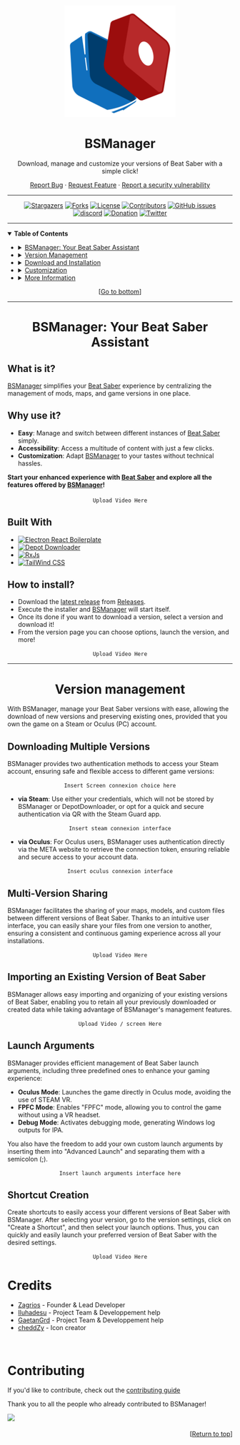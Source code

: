 <a name="readme-top"></a>

<!-- PROJECT SHIELDS -->
<!--
*** I'm using markdown "reference style" links for readability.
*** Reference links are enclosed in brackets [ ] instead of parentheses ( ).
*** See the bottom of this document for the declaration of the reference variables
*** for contributors-url, forks-url, etc. This is an optional, concise syntax you may use.
*** https://www.markdownguide.org/basic-syntax/#reference-style-links
-->

<!--
----------------------------------------
    BSManager
----------------------------------------
-->
<div align="center">
  <a href="https://github.com/Zagrios/bs-manager">
    <img src="resources/readme/icon.svg" alt="Logo" width="250" height="250">
  </a>
  <h1><b>BSManager</b></h1>
  <p>
    Download, manage and customize your versions of Beat Saber with a simple click!
  </p>
  <p>
    <a
      href="https://github.com/Zagrios/bs-manager/issues/new?assignees=Zagrios&labels=bug&template=-bug--bug-report.md&title=%5BBUG%5D+%3A+">Report
      Bug</a>
    ·
    <a
      href="https://github.com/Zagrios/bs-manager/issues/new?assignees=Zagrios&labels=enhancement&template=-feat---feature-request.md&title=%5BFEAT.%5D+%3A+">Request
      Feature</a>
    ·
    <a href="https://github.com/Zagrios/bs-manager/security/policy">Report a security vulnerability</a>
  </p>
  <hr>
</div>


<!--
----------------------------------------
    BADGES
----------------------------------------
-->
<div align="center">
  <a href="https://github.com/Zagrios/bs-manager/stargazers"><img
      src="https://img.shields.io/github/stars/Zagrios/bs-manager?style=for-the-badge" alt="Stargazers" /></a>
  <a href="https://github.com/Zagrios/bs-manager/network/members"><img
      src="https://img.shields.io/github/forks/Zagrios/bs-manager?style=for-the-badge" alt="Forks" /></a>
  <a href="https://github.com/Zagrios/bs-manager/blob/master/LICENSE"><img
      src="https://img.shields.io/github/license/Zagrios/bs-manager?style=for-the-badge" alt="License" /></a>
  <a href="https://github.com/Zagrios/bs-manager/graphs/contributors"><img
      src="https://img.shields.io/github/contributors/Zagrios/bs-manager?style=for-the-badge" alt="Contributors" /></a>
  <a href="https://github.com/Zagrios/bs-manager/issues"><img alt="GitHub issues"
      src="https://img.shields.io/github/issues/Zagrios/bs-manager?style=for-the-badge"></a>
  <br>
  <a href="https://discord.gg/uSqbHVpKdV"><img
      src="https://img.shields.io/badge/-DISCORD-5865f2?style=for-the-badge&logo=discord&logoColor=ffffff"
      alt="discord" /></a>
  <a href="https://www.patreon.com/bsmanager"><img
      src="https://img.shields.io/badge/-🥰%20Support%20BSM-EC4546?style=for-the-badge" alt="Donation" /></a>
  <a href="https://twitter.com/BSManager_"><img
      src="https://img.shields.io/badge/-Twitter-F5F8FA?style=for-the-badge&logo=Twitter" alt="Twitter" /></a>
  <hr>
</div>


<!--
----------------------------------------
    TABLE OF CONTENTS
----------------------------------------
-->
<div>
  <details open>
    <summary><b>Table of Contents</b></summary>
    <ul>
      <li>
        <details>
          <summary><a href="#bsmanager-your-beat-saber-assistant">BSManager: Your Beat Saber Assistant</a></summary>
          <ul>
            <li><a href="#what-is-it">What is it?</a></li>
            <li><a href="#why-use-it">Why use it?</a></li>
            <li><a href="#built-with">Built with</a></li>
            <li><a href="#how-to-install">How to install</a></li>
          </ul>
        </details>
      </li>
      <li>
        <details>
          <summary><a href="#version-management">Version Management</a></summary>
          <ul>
            <li>
              <details>
                <summary><a href="#downloading-multiple-versions">Downloading multiple versions</a></summary>
                <ul>
                  <li><a href="#via-steam">via Steam account</a></li>
                  <li><a href="#via-oculus-coming-soon">via Oculus (pc) account</a></li>
                </ul>
              </details>
            </li>
            <li><a href="#multi-version-sharing">Multi-version Sharing</a></li>
            <li><a href="#importing-an-existing-version-of-beat-saber">Importing an existing version of Beat Saber</a>
            </li>
            <li><a href="#launch-arguments">Launch arguments</a></li>
            <li><a href="#shortcut-creation">Shortcut creation</a></li>
          </ul>
        </details>
      </li>
      <li>
        <details>
          <summary><a href="#download-and-installation">Download and Installation</a></summary>
          <ul>
            <li><a href="#maps">Maps</a></li>
            <li><a href="#playlists">Playlists</a></li>
            <li><a href="#mods">Mods</a></li>
            <li><a href="#models">Models</a></li>
          </ul>
        </details>
      </li>
      <li>
        <details>
          <summary><a href="#customization">Customization</a></summary>
          <ul>
            <li><a href="#tool">Tool</a></li>
            <li><a href="#beat-saber-instance">Beat Saber Instance</a></li>
          </ul>
        </details>
      </li>
      <li>
        <details>
          <summary><a href="#more-information">More Information</a></summary>
          <ul>
            <li><a href="#support">Support</a></li>
            <li><a href="#credits">Credits</a></li>
            <li><a href="#contributors">Contributors</a></li>
          </ul>
        </details>
      </li>
    </ul>
  </details>
  <div align="center">
    [<a href="#readme-bot">Go to bottom</a>]
  </div>
</div>


<!--
----------------------------------------
   BSMANAGER: YOUR BEAT SABER ASSISTANT
----------------------------------------
-->
<div align="center">
  <hr>
  <h1><b>BSManager: Your Beat Saber Assistant</b></h1>
</div>


<!--
    WHAT IS IT?
----------------------------------------
-->
<div>
  <h2>What is it?</h2>
  <p><a href="https://github.com/Zagrios/bs-manager">BSManager</a> simplifies your <a href="https://beatsaber.com/">Beat
      Saber</a> experience by centralizing the management of mods, maps, and game versions in one place.</p>
</div>


<!--
    WHY USE IT?
----------------------------------------
-->
<div>
  <h2>Why use it?</h2>
  <ul>
    <li><strong>Easy</strong>: Manage and switch between different instances of <a href="https://beatsaber.com/">Beat
        Saber</a> simply.</li>
    <li><strong>Accessibility</strong>: Access a multitude of content with just a few clicks.</li>
    <li><strong>Customization</strong>: Adapt <a href="https://github.com/Zagrios/bs-manager">BSManager</a> to your
      tastes without technical hassles.</li>
  </ul>
  <b>Start your enhanced experience with <a href="https://beatsaber.com/">Beat Saber</a> and explore all the features
    offered by <a href="https://github.com/Zagrios/bs-manager">BSManager</a>!</b>
</div>

<div align="center">
  <br>
  <code>Upload Video Here</code>
</div>


<!--
    BUILT WITH
----------------------------------------
-->
<div>
  <h2><b>Built With</b></h2>
  <ul>
    <li>
      <a href="https://electron-react-boilerplate.js.org/"><img
          src="https://img.shields.io/badge/-Electron%20React%20Boilerplate-black?style=for-the-badge&logo=Electron"
          alt="Electron React Boilerplate"></a>
    </li>
    <li>
      <a href="https://github.com/SteamRE/DepotDownloader"><img
          src="https://img.shields.io/badge/-Depot%20Downloader-2a475e?style=for-the-badge&logo=steam"
          alt="Depot Downloader"></a>
    </li>
    <li>
      <a href="https://rxjs.dev/"><img
          src="https://img.shields.io/badge/-RxJs-purple?style=for-the-badge&logo=ReactiveX" alt="RxJs"></a>
    </li>
    <li>
      <a href="https://tailwindcss.com/"><img
          src="https://img.shields.io/badge/-Tailwind%20CSS-white?style=for-the-badge&logo=Tailwind%20CSS"
          alt="TailWind CSS"></a>
    </li>
  </ul>
</div>


<!--
    HOW TO INSTALL
----------------------------------------
-->
<div>
  <h2><b>How to install?</b></h2>
  <ul>
    <li>Download the <a href="https://github.com/Zagrios/bs-manager/releases/latest">latest release</a> from <a
        href="https://github.com/Zagrios/bs-manager/releases">Releases</a>.</li>
    <li>Execute the installer and <a href="../..">BSManager</a> will start itself.</li>
    <li>Once its done if you want to download a version, select a version and download it! </li>
    <li>From the version page you can choose options, launch the version, and more!</li>
  </ul>
</div>

<div align="center">
  <code>Upload Video Here</code>
</div>


<!--
----------------------------------------
    VERSION MANAGEMENT
----------------------------------------
-->
<div align="center">
  <hr>
  <h1><b>Version management</b></h1>
</div>
<div>
  <p>With BSManager, manage your Beat Saber versions with ease, allowing the download of new versions and preserving
    existing ones, provided that you own the game on a Steam or Oculus (PC) account.</p>
</div>


<!--
    DOWNLOADING MULTIPLE VERSIONS
----------------------------------------
-->
<div>
  <h2>Downloading Multiple Versions</h2>
  <p>BSManager provides two authentication methods to access your Steam account, ensuring safe and flexible access to
    different game versions:</p>
</div>

<div align="center">
  <code>Insert Screen connexion choice here</code>
</div>

<div>
  <ul>
    <li><strong>via Steam</strong>: Use either your credentials, which will not be stored by BSManager or
      DepotDownloader, or opt for a quick and secure authentication via QR with the Steam Guard app.</li>
  </ul>
</div>

<div align="center">
  <code>Insert steam connexion interface</code>
</div>

<div>
  <ul>
    <li><strong>via Oculus</strong>: For Oculus users, BSManager uses authentication directly via the META website
      to retrieve the connection token, ensuring reliable and secure access to your account data.</li>
  </ul>
</div>

<div align="center">
  <code>Insert oculus connexion interface</code>
</div>


<!--
    MULTI-VERSION SHARING
----------------------------------------
-->
<div>
  <h2>Multi-Version Sharing</h2>
  <p>BSManager facilitates the sharing of your maps, models, and custom files between different versions of Beat
    Saber. Thanks to an intuitive user interface, you can easily share your files from one version to another,
    ensuring a consistent and continuous gaming experience across all your installations.</p>
</div>

<div align="center">
  <code>Upload Video Here</code>
</div>


<!--
    IMPORTING AN EXISTING VERSION OF BEAT SABER
----------------------------------------
-->
<div>
  <h2>Importing an Existing Version of Beat Saber</h2>
  <p>BSManager allows easy importing and organizing of your existing versions of Beat Saber, enabling you to retain
    all your previously downloaded or created data while taking advantage of BSManager's management features.</p>
</div>

<div align="center">
  <code>Upload Video / screen Here</code>
</div>


<!--
    LAUNCH ARGUMENTS
----------------------------------------
-->
<div>
  <h2>Launch Arguments</h2>
  <p>BSManager provides efficient management of Beat Saber launch arguments, including three predefined ones to
    enhance your gaming experience:</p>
  <ul>
    <li><strong>Oculus Mode</strong>: Launches the game directly in Oculus mode, avoiding the use of STEAM VR.</li>
    <li><strong>FPFC Mode</strong>: Enables "FPFC" mode, allowing you to control the game without using a VR
      headset.</li>
    <li><strong>Debug Mode</strong>: Activates debugging mode, generating Windows log outputs for IPA.</li>
  </ul>
  <p>You also have the freedom to add your own custom launch arguments by inserting them into "Advanced Launch" and
    separating them with a semicolon (;).</p>
</div>

<div align="center">
  <code>Insert launch arguments interface here</code>
</div>


<!--
    SHORTCUT CREATION
----------------------------------------
-->
<div>
  <h2>Shortcut Creation</h2>
  <p>Create shortcuts to easily access your different versions of Beat Saber with BSManager. After selecting your
    version, go to the version settings, click on "Create a Shortcut", and then select your launch options. Thus,
    you can quickly and easily launch your preferred version of Beat Saber with the desired settings.</p>
</div>

<div align="center">
  <code>Upload Video Here</code>
</div>






















<!-- Credits -->
<div>
  <h1><b>Credits</b></h1>
  <ul>
    <li><a href="https://github.com/Zagrios">Zagrios</a> - Founder & Lead Developer</li>
    <li><a href="https://github.com/Iluhadesu">Iluhadesu</a> - Project Team & Developpement help</li>
    <li><a href="https://github.com/GaetanGrd">GaetanGrd</a> - Project Team & Developpement help</li>
    <li><a href="https://github.com/cheddZy">cheddZy</a> - Icon creator</li>
  </ul>
</div>

<!-- Contributing -->
<br>
<!--CONTRIBUTING-->
<div>
  <h1><b>Contributing</b></h1>
  <p>
    If you'd like to contribute, check out the <a
      href="https://github.com/Zagrios/bs-manager/blob/master/CONTRIBUTING.md">contributing guide</a>
  </p>
  <p>Thank you to all the people who already contributed to BSManager!</p>
  <div>
    <a href="https://github.com/Zagrios/bs-manager/graphs/contributors">
      <img src="https://contrib.rocks/image?repo=Zagrios/bs-manager" />
    </a>
  </div>
</div>
<br>

<div align="right">
  [<a href="#readme-top">Return to top</a>]
</div>

<h1> </h1>
<a name="readme-bot"></a>
